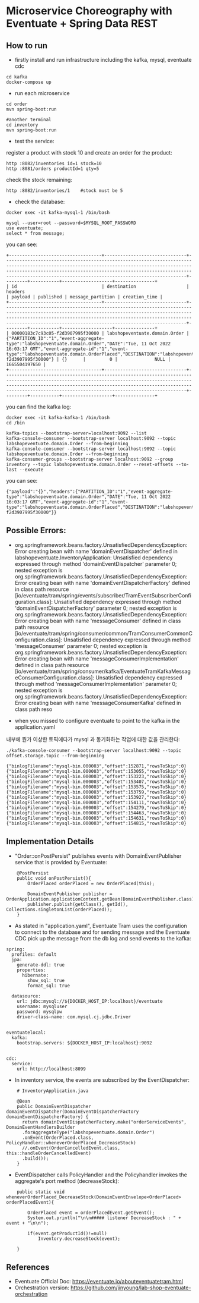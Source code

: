 # Microservice Choreography with Eventuate + Spring Data REST

## How to run

- firstly install and run infrastructure including the kafka, mysql, eventuate cdc
```
cd kafka
docker-compose up
```

- run each microservice
```
cd order
mvn spring-boot:run

#another terminal
cd inventory
mvn spring-boot:run
```

- test the service:

register a product with stock 10 and create an order for the product:
```
http :8082/inventories id=1 stock=10
http :8081/orders productId=1 qty=5
```

check the stock remaining:
```
http :8082/inventories/1    #stock must be 5
```

- check the database:

```
docker exec -it kafka-mysql-1 /bin/bash

mysql --user=root --password=$MYSQL_ROOT_PASSWORD
use eventuate;
select * from message;
```

you can see:
```
+-----------------------------------+-------------------------------+---------------------------------------------------------------------------------------------------------------------------------------------------------------------------------------------------------------------------------------------------------------------------------------+---------+-----------+-------------------+---------------+
| id                                | destination                   | headers                                                                                                                                                                                                                                                                               | payload | published | message_partition | creation_time |
+-----------------------------------+-------------------------------+---------------------------------------------------------------------------------------------------------------------------------------------------------------------------------------------------------------------------------------------------------------------------------------+---------+-----------+-------------------+---------------+
| 00000183c7c93c05-f2d3907995f30000 | labshopeventuate.domain.Order | {"PARTITION_ID":"1","event-aggregate-type":"labshopeventuate.domain.Order","DATE":"Tue, 11 Oct 2022 16:03:17 GMT","event-aggregate-id":"1","event-type":"labshopeventuate.domain.OrderPlaced","DESTINATION":"labshopeventuate.domain.Order","ID":"00000183c7c93c05-f2d3907995f30000"} | {}      |         0 |              NULL | 1665504197650 |
+-----------------------------------+-------------------------------+---------------------------------------------------------------------------------------------------------------------------------------------------------------------------------------------------------------------------------------------------------------------------------------+---------+-----------+-------------------+---------------+
```

you can find the kafka log:

```
docker exec -it kafka-kafka-1 /bin/bash
cd /bin

kafka-topics --bootstrap-server=localhost:9092 --list
kafka-console-consumer --bootstrap-server localhost:9092 --topic labshopeventuate.domain.Order --from-beginning
kafka-console-consumer --bootstrap-server localhost:9092 --topic labshopeventuate.domain.Order --from-beginning
kafka-consumer-groups --bootstrap-server localhost:9092 --group inventory --topic labshopeventuate.domain.Order --reset-offsets --to-last --execute
```

you can see:
```
{"payload":"{}","headers":{"PARTITION_ID":"1","event-aggregate-type":"labshopeventuate.domain.Order","DATE":"Tue, 11 Oct 2022 16:03:17 GMT","event-aggregate-id":"1","event-type":"labshopeventuate.domain.OrderPlaced","DESTINATION":"labshopeventuate.domain.Order","ID":"00000183c7c93c05-f2d3907995f30000"}}
```


## Possible Errors:

- org.springframework.beans.factory.UnsatisfiedDependencyException: Error creating bean with name 'domainEventDispatcher' defined in labshopeventuate.InventoryApplication: Unsatisfied dependency expressed through method 'domainEventDispatcher' parameter 0; nested exception is org.springframework.beans.factory.UnsatisfiedDependencyException: Error creating bean with name 'domainEventDispatcherFactory' defined in class path resource [io/eventuate/tram/spring/events/subscriber/TramEventSubscriberConfiguration.class]: Unsatisfied dependency expressed through method 'domainEventDispatcherFactory' parameter 0; nested exception is org.springframework.beans.factory.UnsatisfiedDependencyException: Error creating bean with name 'messageConsumer' defined in class path resource [io/eventuate/tram/spring/consumer/common/TramConsumerCommonConfiguration.class]: Unsatisfied dependency expressed through method 'messageConsumer' parameter 0; nested exception is org.springframework.beans.factory.UnsatisfiedDependencyException: Error creating bean with name 'messageConsumerImplementation' defined in class path resource [io/eventuate/tram/spring/consumer/kafka/EventuateTramKafkaMessageConsumerConfiguration.class]: Unsatisfied dependency expressed through method 'messageConsumerImplementation' parameter 0; nested exception is org.springframework.beans.factory.UnsatisfiedDependencyException: Error creating bean with name 'messageConsumerKafka' defined in class path reso

- when you missed to configure eventuate to point to the kafka in the application.yaml



내부에 뭔가 이상한 토픽에다가 mysql 과 동기화하는 작업에 대한 값을 관리한다:
```
./kafka-console-consumer --bootstrap-server localhost:9092 --topic offset.storage.topic --from-beginning

{"binlogFilename":"mysql-bin.000003","offset":152871,"rowsToSkip":0}
{"binlogFilename":"mysql-bin.000003","offset":153055,"rowsToSkip":0}
{"binlogFilename":"mysql-bin.000003","offset":153223,"rowsToSkip":0}
{"binlogFilename":"mysql-bin.000003","offset":153407,"rowsToSkip":0}
{"binlogFilename":"mysql-bin.000003","offset":153575,"rowsToSkip":0}
{"binlogFilename":"mysql-bin.000003","offset":153759,"rowsToSkip":0}
{"binlogFilename":"mysql-bin.000003","offset":153927,"rowsToSkip":0}
{"binlogFilename":"mysql-bin.000003","offset":154111,"rowsToSkip":0}
{"binlogFilename":"mysql-bin.000003","offset":154279,"rowsToSkip":0}
{"binlogFilename":"mysql-bin.000003","offset":154463,"rowsToSkip":0}
{"binlogFilename":"mysql-bin.000003","offset":154631,"rowsToSkip":0}
{"binlogFilename":"mysql-bin.000003","offset":154815,"rowsToSkip":0}
```



## Implementation Details

- "Order::onPostPersist" publishes events with DomainEventPublisher service that is provided by Eventuate:
```
    @PostPersist
    public void onPostPersist(){
        OrderPlaced orderPlaced = new OrderPlaced(this);

        DomainEventPublisher publisher = OrderApplication.applicationContext.getBean(DomainEventPublisher.class);
        publisher.publish(getClass(), getId(), Collections.singletonList(orderPlaced));
    }

```

- As stated in "application.yaml", Eventuate Tram uses the configuration to connect to the database and for sending message and the Eventuate CDC pick up the message from the db log and send events to the kafka:
```
spring:
  profiles: default
  jpa:
    generate-ddl: true
    properties:
      hibernate:
        show_sql: true
        format_sql: true

  datasource:
    url: jdbc:mysql://${DOCKER_HOST_IP:localhost}/eventuate
    username: mysqluser
    password: mysqlpw
    driver-class-name: com.mysql.cj.jdbc.Driver


eventuatelocal:
  kafka:
    bootstrap.servers: ${DOCKER_HOST_IP:localhost}:9092


cdc:
  service:
    url: http://localhost:8099

```

- In inventory service, the events are subscribed by the EventDispatcher:
```
    # InventoryApplication.java

    @Bean
    public DomainEventDispatcher domainEventDispatcher(DomainEventDispatcherFactory domainEventDispatcherFactory) {
      return domainEventDispatcherFactory.make("orderServiceEvents", DomainEventHandlersBuilder
      .forAggregateType("labshopeventuate.domain.Order")
      .onEvent(OrderPlaced.class, PolicyHandler::wheneverOrderPlaced_DecreaseStock)
      //.onEvent(OrderCancelledEvent.class, this::handleOrderCancelledEvent)
      .build());
    }
```

- EventDispatcher calls PolicyHandler and the Policyhandler invokes the aggregate's port method (decreaseStock):
```
    public static void wheneverOrderPlaced_DecreaseStock(DomainEventEnvelope<OrderPlaced> orderPlacedEvent){

        OrderPlaced event = orderPlacedEvent.getEvent();
        System.out.println("\n\n##### listener DecreaseStock : " + event + "\n\n");

        if(event.getProductId()!=null) 
            Inventory.decreaseStock(event);
        
    }
```

## References
- Eventuate Official Doc: https://eventuate.io/abouteventuatetram.html
- Orchestration version: https://github.com/jinyoung/lab-shop-eventuate-orchestration
